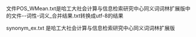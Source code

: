 文件POS_WMean.txt是哈工大社会计算与信息检索研究中心同义词词林扩展版中的文件--词性-词义_合并结果.txt转换成utf-8的结果

synonym_ex.txt 是哈工大社会计算与信息检索研究中心同义词词林扩展版